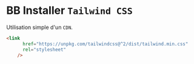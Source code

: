 # BB Installer `Tailwind CSS`

Utilisation simple d'un `CDN`.

```html
<link
      href="https://unpkg.com/tailwindcss@^2/dist/tailwind.min.css"
      rel="stylesheet"
    />
```

